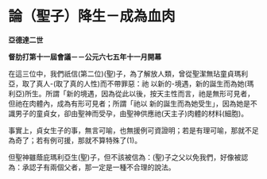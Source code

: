 # 論（聖子）降生－成為血肉


**亞德達二世**

**督肋打第十一屆會議－－公元六七五年十一月開幕**





在這三位中，我們祇信(第二位)(聖)子，為了解放人類，曾從聖潔無玷童貞瑪利亞，取了真人-(取了真的人性)而不帶罪惡：祂
以新的-境遇，新的誕生而為她(瑪利亞)所生。所謂「新的境遇，因為從此以後，按天主性而言，祂是無形可見者，但祂在肉體內，成為有形可見者；所謂「祂以
新的誕生而為她受生」，因為她是不識男子的童貞女，卻由聖神而受孕，由聖神供應祂(天主子)肉體的材料(細胞)。

事實上，貞女生子的事，無言可喻，也無援例可資證明；若是有理可喻，那就不足為奇了；若有例可援，那就不算特殊了(1)。

但聖神雖蔭庇瑪利亞生(聖)子，但不該被信為：(聖)子之父以免我們，好像被認為：承認子有兩個父者，那一定是一種不合理的說法。

